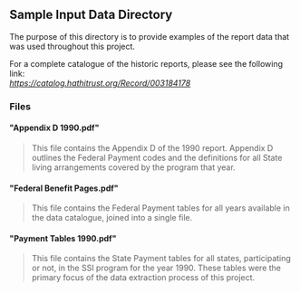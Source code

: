 ## Sample Input Data Directory

The purpose of this directory is to provide examples of the report data that was used throughout this project. 

For a complete catalogue of the historic reports, please see the following link:  
*https://catalog.hathitrust.org/Record/003184178*

### Files

#### "Appendix D 1990.pdf"
> This file contains the Appendix D of the 1990 report. Appendix D outlines the Federal Payment codes and the definitions for all State living arrangements covered by the program that year.

#### "Federal Benefit Pages.pdf"
> This file contains the Federal Payment tables for all years available in the data catalogue, joined into a single file.

#### "Payment Tables 1990.pdf"
> This file contains the State Payment tables for all states, participating or not, in the SSI program for the year 1990. These tables were the primary focus of the data extraction process of this project.
